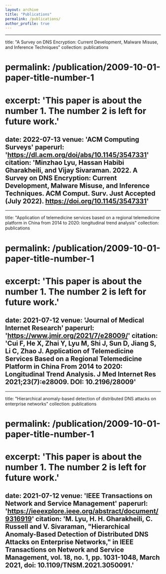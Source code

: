 ```yaml
---
layout: archive
title: "Publications"
permalink: /publications/
author_profile: true
---
```


<!-- Publications
======
  <ul>{% for post in site.publications %}
    {% include archive-single-cv.html %}
  {% endfor %}</ul> -->

---
title: "A Survey on DNS Encryption: Current Development, Malware Misuse, and Inference Techniques"
collection: publications
# permalink: /publication/2009-10-01-paper-title-number-1
# excerpt: 'This paper is about the number 1. The number 2 is left for future work.'
date: 2022-07-13
venue: 'ACM Computing Surveys'
paperurl: 'https://dl.acm.org/doi/abs/10.1145/3547331'
citation: 'Minzhao Lyu, Hassan Habibi Gharakheili, and Vijay Sivaraman. 2022. A Survey on DNS Encryption: Current Development, Malware Misuse, and Inference Techniques. ACM Comput. Surv. Just Accepted (July 2022). https://doi.org/10.1145/3547331'
---

---
title: "Application of telemedicine services based on a regional telemedicine platform in China from 2014 to 2020: longitudinal trend analysis"
collection: publications
# permalink: /publication/2009-10-01-paper-title-number-1
# excerpt: 'This paper is about the number 1. The number 2 is left for future work.'
date: 2021-07-12
venue: 'Journal of Medical Internet Research'
paperurl: 'https://www.jmir.org/2021/7/e28009/'
citation: 'Cui F, He X, Zhai Y, Lyu M, Shi J, Sun D, Jiang S, Li C, Zhao J. Application of Telemedicine Services Based on a Regional Telemedicine Platform in China From 2014 to 2020: Longitudinal Trend Analysis. J Med Internet Res 2021;23(7):e28009. DOI: 10.2196/28009'
---

---
title: "Hierarchical anomaly-based detection of distributed DNS attacks on enterprise networks"
collection: publications
# permalink: /publication/2009-10-01-paper-title-number-1
# excerpt: 'This paper is about the number 1. The number 2 is left for future work.'
date: 2021-07-12
venue: 'IEEE Transactions on Network and Service Management'
paperurl: 'https://ieeexplore.ieee.org/abstract/document/9316919'
citation: 'M. Lyu, H. H. Gharakheili, C. Russell and V. Sivaraman, "Hierarchical Anomaly-Based Detection of Distributed DNS Attacks on Enterprise Networks," in IEEE Transactions on Network and Service Management, vol. 18, no. 1, pp. 1031-1048, March 2021, doi: 10.1109/TNSM.2021.3050091.'
---